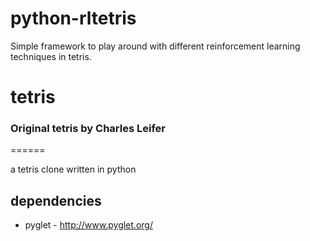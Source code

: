 # python-rltetris

Simple framework to play around with different reinforcement learning techniques in tetris.


# tetris
### Original tetris by Charles Leifer
======

a tetris clone written in python

dependencies
------------

* pyglet - http://www.pyglet.org/
